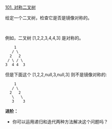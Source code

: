 [101. 对称二叉树](https://leetcode-cn.com/problems/symmetric-tree/)


给定一个二叉树，检查它是否是镜像对称的。

 

例如，二叉树 [1,2,2,3,4,4,3] 是对称的。
```
    1
   / \
  2   2
 / \ / \
3  4 4  3
```

但是下面这个 [1,2,2,null,3,null,3] 则不是镜像对称的:
```
    1
   / \
  2   2
   \   \
   3    3
```

**进阶：**

- 你可以运用递归和迭代两种方法解决这个问题吗？
